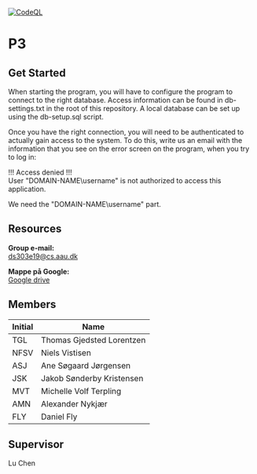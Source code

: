 [![CodeQL](https://github.com/AeroplaneMouse/P3/actions/workflows/codeql-analysis.yml/badge.svg?branch=master)](https://github.com/AeroplaneMouse/P3/actions/workflows/codeql-analysis.yml)
# P3

## Get Started

When starting the program, you will have to configure the program to connect to the right database. 
Access information can be found in db-settings.txt in the root of this repository.
A local database can be set up using the db-setup.sql script.

Once you have the right connection, you will need to be authenticated to actually gain access to the system.
To do this, write us an email with the information that you see on the error screen on the program, when you try to log in:

!!! Access denied !!!<br>
User "DOMAIN-NAME\username" is not authorized to access this application.

We need the "DOMAIN-NAME\username" part.

## Resources

**Group e-mail:**<br>
ds303e19@cs.aau.dk

**Mappe på Google:**<br>
[Google drive](https://drive.google.com/drive/folders/1V0mrdWoIKeoWhyUC1-GAwlDI-MhLqEaa?usp=sharing)

## Members

| Initial | Name |
| ------------- | ------------- |
| TGL | Thomas Gjedsted Lorentzen |
| NFSV | Niels Vistisen |
| ASJ | Ane Søgaard Jørgensen |
| JSK | Jakob Sønderby Kristensen |
| MVT | Michelle Volf Terpling |
| AMN | Alexander Nykjær |
| FLY | Daniel Fly |

## Supervisor
Lu Chen 


